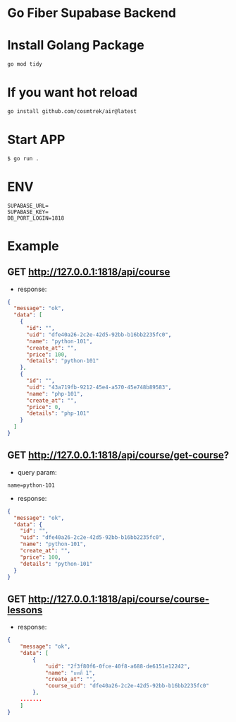 # Go Fiber Supabase Backend

# Install Golang Package

```bash
go mod tidy
```

# If you want hot reload

```bash
go install github.com/cosmtrek/air@latest
```

# Start APP

```bash
$ go run .
```

# ENV

```env
SUPABASE_URL=
SUPABASE_KEY=
DB_PORT_LOGIN=1818
```

# Example

## GET http://127.0.0.1:1818/api/course

- response:

```json
{
  "message": "ok",
  "data": [
    {
      "id": "",
      "uid": "dfe40a26-2c2e-42d5-92bb-b16bb2235fc0",
      "name": "python-101",
      "create_at": "",
      "price": 100,
      "details": "python-101"
    },
    {
      "id": "",
      "uid": "43a719fb-9212-45e4-a570-45e748b89583",
      "name": "php-101",
      "create_at": "",
      "price": 0,
      "details": "php-101"
    }
  ]
}
```

## GET http://127.0.0.1:1818/api/course/get-course?

- query param:

```
name=python-101
```

- response:

```json
{
  "message": "ok",
  "data": {
    "id": "",
    "uid": "dfe40a26-2c2e-42d5-92bb-b16bb2235fc0",
    "name": "python-101",
    "create_at": "",
    "price": 100,
    "details": "python-101"
  }
}
```

## GET http://127.0.0.1:1818/api/course/course-lessons

- response:

```json
{
    "message": "ok",
    "data": [
        {
            "uid": "2f3f80f6-0fce-40f8-a688-de6151e12242",
            "name": "บทที่ 1",
            "create_at": "",
            "course_uid": "dfe40a26-2c2e-42d5-92bb-b16bb2235fc0"
        },
    .......
    ]
}
```
